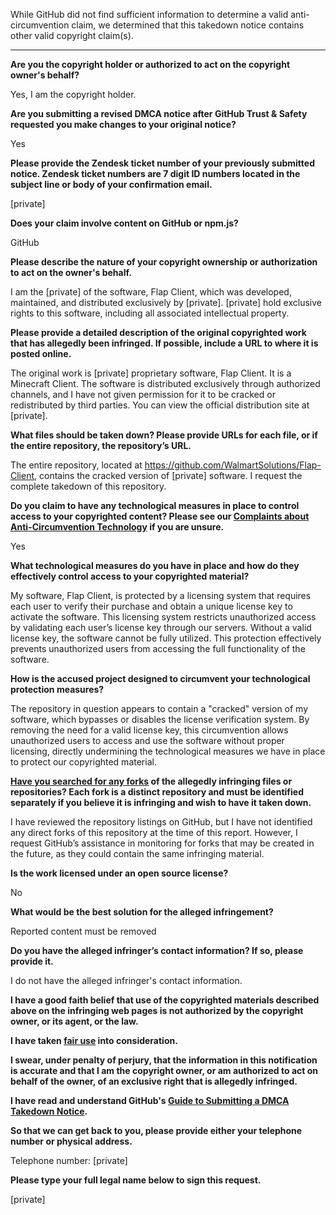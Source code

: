 While GitHub did not find sufficient information to determine a valid anti-circumvention claim, we determined that this takedown notice contains other valid copyright claim(s).

---

**Are you the copyright holder or authorized to act on the copyright owner's behalf?**

Yes, I am the copyright holder.

**Are you submitting a revised DMCA notice after GitHub Trust & Safety requested you make changes to your original notice?**

Yes

**Please provide the Zendesk ticket number of your previously submitted notice. Zendesk ticket numbers are 7 digit ID numbers located in the subject line or body of your confirmation email.**

[private]

**Does your claim involve content on GitHub or npm.js?**

GitHub

**Please describe the nature of your copyright ownership or authorization to act on the owner's behalf.**

I am the [private] of the software, Flap Client, which was developed, maintained, and distributed exclusively by [private]. [private] hold exclusive rights to this software, including all associated intellectual property.

**Please provide a detailed description of the original copyrighted work that has allegedly been infringed. If possible, include a URL to where it is posted online.**

The original work is [private] proprietary software, Flap Client. It is a Minecraft Client. The software is distributed exclusively through authorized channels, and I have not given permission for it to be cracked or redistributed by third parties. You can view the official distribution site at [private].

**What files should be taken down? Please provide URLs for each file, or if the entire repository, the repository’s URL.**

The entire repository, located at https://github.com/WalmartSolutions/Flap-Client, contains the cracked version of [private] software. I request the complete takedown of this repository.

**Do you claim to have any technological measures in place to control access to your copyrighted content? Please see our <a href="https://docs.github.com/articles/guide-to-submitting-a-dmca-takedown-notice#complaints-about-anti-circumvention-technology">Complaints about Anti-Circumvention Technology</a> if you are unsure.**

Yes

**What technological measures do you have in place and how do they effectively control access to your copyrighted material?**

My software, Flap Client, is protected by a licensing system that requires each user to verify their purchase and obtain a unique license key to activate the software. This licensing system restricts unauthorized access by validating each user’s license key through our servers. Without a valid license key, the software cannot be fully utilized. This protection effectively prevents unauthorized users from accessing the full functionality of the software.

**How is the accused project designed to circumvent your technological protection measures?**

The repository in question appears to contain a "cracked" version of my software, which bypasses or disables the license verification system. By removing the need for a valid license key, this circumvention allows unauthorized users to access and use the software without proper licensing, directly undermining the technological measures we have in place to protect our copyrighted material.

**<a href="https://docs.github.com/articles/dmca-takedown-policy#b-what-about-forks-or-whats-a-fork">Have you searched for any forks</a> of the allegedly infringing files or repositories? Each fork is a distinct repository and must be identified separately if you believe it is infringing and wish to have it taken down.**

I have reviewed the repository listings on GitHub, but I have not identified any direct forks of this repository at the time of this report. However, I request GitHub’s assistance in monitoring for forks that may be created in the future, as they could contain the same infringing material.

**Is the work licensed under an open source license?**

No

**What would be the best solution for the alleged infringement?**

Reported content must be removed

**Do you have the alleged infringer’s contact information? If so, please provide it.**

I do not have the alleged infringer's contact information.

**I have a good faith belief that use of the copyrighted materials described above on the infringing web pages is not authorized by the copyright owner, or its agent, or the law.**

**I have taken <a href="https://www.lumendatabase.org/topics/22">fair use</a> into consideration.**

**I swear, under penalty of perjury, that the information in this notification is accurate and that I am the copyright owner, or am authorized to act on behalf of the owner, of an exclusive right that is allegedly infringed.**

**I have read and understand GitHub's <a href="https://docs.github.com/articles/guide-to-submitting-a-dmca-takedown-notice/">Guide to Submitting a DMCA Takedown Notice</a>.**

**So that we can get back to you, please provide either your telephone number or physical address.**

Telephone number: [private]

**Please type your full legal name below to sign this request.**

[private]
